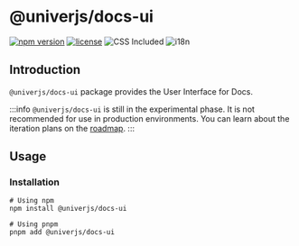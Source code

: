 # @univerjs/docs-ui

[![npm version](https://img.shields.io/npm/v/@univerjs/docs-ui)](https://npmjs.org/package/@univerjs/docs-ui)
[![license](https://img.shields.io/npm/l/@univerjs/docs-ui)](https://img.shields.io/npm/l/@univerjs/docs-ui)
![CSS Included](https://img.shields.io/badge/CSS_Included-blue?logo=CSS3)
![i18n](https://img.shields.io/badge/zh--CN%20%7C%20en--US-cornflowerblue?label=i18n)

## Introduction

`@univerjs/docs-ui` package provides the User Interface for Docs.

:::info
`@univerjs/docs-ui` is still in the experimental phase. It is not recommended for use in production environments. You can learn about the iteration plans on the [roadmap](https://univer.ai/guides/sheet/roadmap).
:::

## Usage

### Installation

```shell
# Using npm
npm install @univerjs/docs-ui

# Using pnpm
pnpm add @univerjs/docs-ui
```
